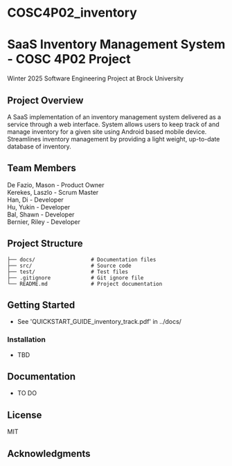 # COSC4P02_inventory
# SaaS Inventory Management System - COSC 4P02 Project
Winter 2025 Software Engineering Project at Brock University

## Project Overview
A SaaS implementation of an inventory management system delivered as a service through a web interface. System allows users to keep track of and manage inventory for a given site using Android based mobile device. Streamlines inventory management by providing a light weight, up-to-date database of inventory.

## Team Members
De Fazio, Mason - Product Owner <br>
Kerekes, Laszlo - Scrum Master  <br>
Han, Di  - Developer<br>
Hu, Yukin  - Developer<br>
Bal, Shawn  - Developer<br>
Bernier, Riley  - Developer<br>

## Project Structure
```
├── docs/                  # Documentation files
├── src/                   # Source code
├── test/                  # Test files
├── .gitignore             # Git ignore file
└── README.md              # Project documentation
```

## Getting Started
- See 'QUICKSTART_GUIDE_inventory_track.pdf' in ../docs/

### Installation
- TBD

## Documentation
- TO DO

## License
MIT

## Acknowledgments
